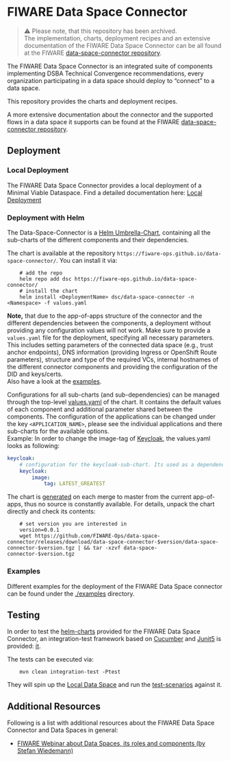 # FIWARE Data Space Connector

> :warning: Please note, that this repository has been archived.  
> The implementation, charts, deployment recipes and an extensive documentation of the FIWARE 
> Data Space Connector can be all found at the 
> FIWARE [data-space-connector repository](https://github.com/FIWARE/data-space-connector).

The FIWARE Data Space Connector is an integrated suite of components implementing DSBA Technical Convergence recommendations, every organization participating 
in a data space should deploy to “connect” to a data space.

This repository provides the charts and deployment recipes. 

A more extensive documentation about the connector and the supported flows in a data space it supports can be found at the 
FIWARE [data-space-connector repository](https://github.com/FIWARE/data-space-connector).




## Deployment

### Local Deployment

The FIWARE Data Space Connector provides a local deployment of a Minimal Viable Dataspace. 
Find a detailed documentation here: [Local Deployment](./doc/LOCAL.MD)

### Deployment with Helm

The Data-Space-Connector is a [Helm Umbrella-Chart](https://helm.sh/docs/howto/charts_tips_and_tricks/#complex-charts-with-many-dependencies), containing all the sub-charts of the different components and their dependencies.

The chart is available at the repository ```https://fiware-ops.github.io/data-space-connector/```. You can install it via:

```shell
    # add the repo
    helm repo add dsc https://fiware-ops.github.io/data-space-connector/
    # install the chart
    helm install <DeploymentName> dsc/data-space-connector -n <Namespace> -f values.yaml
```
**Note,** that due to the app-of-apps structure of the connector and the different dependencies between the components, a deployment without providing any configuration values will not work. Make sure to provide a 
`values.yaml` file for the deployment, specifying all necessary parameters. This includes setting parameters of the connected data space (e.g., trust anchor endpoints), DNS information (providing Ingress or OpenShift Route parameters), 
structure and type of the required VCs, internal hostnames of the different connector components and providing the configuration of the DID and keys/certs.  
Also have a look at the [examples](#examples).

Configurations for all sub-charts (and sub-dependencies) can be managed through the top-level [values.yaml](./charts/data-space-connector/values.yaml) of the chart. It contains the default values of each component and additional parameter shared between the components. The configuration of the applications can be changed under the key ```<APPLICATION_NAME>```, please see the individual applications and there sub-charts for the available options.  
Example:
In order to change the image-tag of [Keycloak](./argocd/applications/keycloak/), the values.yaml looks as following:
```yaml
keycloak:
    # configuration for the keycloak-sub-chart. Its used as a dependency to the application, thus all config is accessible under the dependency name
    keycloak:
        image:
            tag: LATEST_GREATEST
```

The chart is [generated](generate.sh) on each merge to master from the current app-of-apps, thus no source is constantly available. For details, unpack the chart directly and check its contents:
```shell  
    # set version you are interested in
    version=0.0.1
    wget https://github.com/FIWARE-Ops/data-space-connector/releases/download/data-space-connector-$version/data-space-connector-$version.tgz | && tar -xzvf data-space-connector-$version.tgz
```


### Examples

Different examples for the deployment of the FIWARE Data Space connector can be found 
under the [./examples](./examples) directory.

## Testing

In order to test the [helm-charts](./charts/) provided for the FIWARE Data Space Connector, an integration-test framework based on [Cucumber](https://cucumber.io/) and [Junit5](https://junit.org/junit5/) is provided: [it](./it).

The tests can be executed via: 
```shell
    mvn clean integration-test -Ptest
```
They will spin up the [Local Data Space](./doc/LOCAL.MD) and run the [test-scenarios](./it/src/test/resources/it/mvds_basic.feature) against it.


## Additional Resources

Following is a list with additional resources about the FIWARE Data Space Connector and Data Spaces in general:
* [FIWARE Webinar about Data Spaces, its roles and components (by Stefan Wiedemann)](https://www.youtube.com/watch?v=hm5qMlhpK0g)

